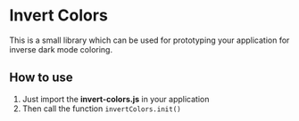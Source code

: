 # Invert Colors

This is a small library which can be used for prototyping your application for inverse dark mode coloring.

## How to use

1. Just import the **invert-colors.js** in your application
2. Then call the function `invertColors.init()`